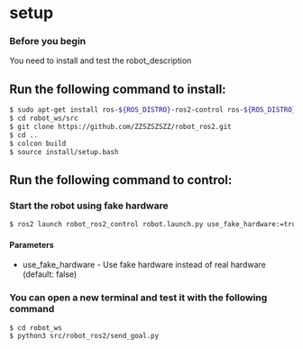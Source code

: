 # setup

### Before you begin
You need to install and test the robot_description

## Run the following command to install:

```bash
$ sudo apt-get install ros-${ROS_DISTRO}-ros2-control ros-${ROS_DISTRO}-ros2-controllers ros-${ROS_DISTRO}-gripper-controllers
$ cd robot_ws/src
$ git clone https://github.com/ZZSZSZSZZ/robot_ros2.git
$ cd ..
$ colcon build
$ source install/setup.bash
```

## Run the following command to control:

### Start the robot using fake hardware
```bash
$ ros2 launch robot_ros2_control robot.launch.py use_fake_hardware:=true
```
#### Parameters
* use_fake_hardware - Use fake hardware instead of real hardware (default: false)

### You can open a new terminal and test it with the following command
```bash
$ cd robot_ws
$ python3 src/robot_ros2/send_goal.py
```
